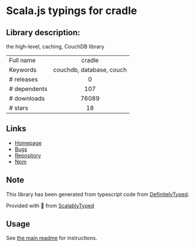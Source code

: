 
# Scala.js typings for cradle


## Library description:
the high-level, caching, CouchDB library

|                    |                 |
| ------------------ | :-------------: |
| Full name          | cradle |
| Keywords           | couchdb, database, couch |
| # releases         | 0 |
| # dependents       | 107 |
| # downloads        | 76089 |
| # stars            | 18 |

## Links
- [Homepage](https://github.com/flatiron/cradle#readme)
- [Bugs](https://github.com/flatiron/cradle/issues)
- [Repository](https://github.com/flatiron/cradle)
- [Npm](https://www.npmjs.com/package/cradle)
    


## Note
This library has been generated from typescript code from [DefinitelyTyped](https://definitelytyped.org).

Provided with :purple_heart: from [ScalablyTyped](https://github.com/oyvindberg/ScalablyTyped)

## Usage
See [the main readme](../../readme.md) for instructions.


